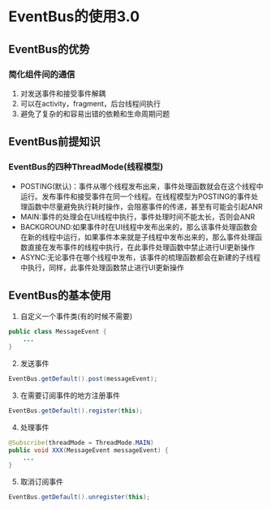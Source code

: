 # EventBus的使用3.0

## EventBus的优势
### 简化组件间的通信
1. 对发送事件和接受事件解耦
2. 可以在activity，fragment，后台线程间执行
3. 避免了复杂的和容易出错的依赖和生命周期问题

## EventBus前提知识
### EventBus的四种ThreadMode(线程模型)
* POSTING(默认)：事件从哪个线程发布出来，事件处理函数就会在这个线程中运行。发布事件和接受事件在同一个线程。在线程模型为POSTING的事件处理函数中尽量避免执行耗时操作，会阻塞事件的传递，甚至有可能会引起ANR
* MAIN:事件的处理会在UI线程中执行，事件处理时间不能太长，否则会ANR
* BACKGROUND:如果事件时在UI线程中发布出来的，那么该事件处理函数会在新的线程中运行，如果事件本来就是子线程中发布出来的，那么事件处理函数直接在发布事件的线程中执行，在此事件处理函数中禁止进行UI更新操作
* ASYNC:无论事件在哪个线程中发布，该事件的梳理函数都会在新建的子线程中执行，同样，此事件处理函数禁止进行UI更新操作

## EventBus的基本使用
1. 自定义一个事件类(有的时候不需要)
```java
public class MessageEvent {
    ...
}
```
2. 发送事件
```java
EventBus.getDefault().post(messageEvent);
```
3. 在需要订阅事件的地方注册事件
```java
EventBus.getDefault().register(this);
```
4. 处理事件
```java
@Subscribe(threadMode = ThreadMode.MAIN)
public void XXX(MessageEvent messageEvent) {
    ...
}
```
5. 取消订阅事件
```java
EventBus.getDefault().unregister(this);
```
